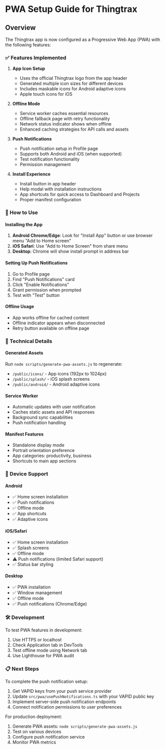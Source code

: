 # PWA Setup Guide for Thingtrax

## Overview
The Thingtrax app is now configured as a Progressive Web App (PWA) with the following features:

### ✅ Features Implemented

1. **App Icon Setup**
   - Uses the official Thingtrax logo from the app header
   - Generated multiple icon sizes for different devices
   - Includes maskable icons for Android adaptive icons
   - Apple touch icons for iOS

2. **Offline Mode**
   - Service worker caches essential resources
   - Offline fallback page with retry functionality
   - Network status indicator shows when offline
   - Enhanced caching strategies for API calls and assets

3. **Push Notifications**
   - Push notification setup in Profile page
   - Supports both Android and iOS (when supported)
   - Test notification functionality
   - Permission management

4. **Install Experience**
   - Install button in app header
   - Help modal with installation instructions
   - App shortcuts for quick access to Dashboard and Projects
   - Proper manifest configuration

### 🚀 How to Use

#### Installing the App
1. **Android Chrome/Edge**: Look for "Install App" button or use browser menu "Add to Home screen"
2. **iOS Safari**: Use "Add to Home Screen" from share menu
3. **Desktop**: Chrome will show install prompt in address bar

#### Setting Up Push Notifications
1. Go to Profile page
2. Find "Push Notifications" card
3. Click "Enable Notifications"
4. Grant permission when prompted
5. Test with "Test" button

#### Offline Usage
- App works offline for cached content
- Offline indicator appears when disconnected
- Retry button available on offline page

### 🔧 Technical Details

#### Generated Assets
Run `node scripts/generate-pwa-assets.js` to regenerate:
- `/public/icons/` - App icons (192px to 1024px)
- `/public/splash/` - iOS splash screens
- `/public/android/` - Android adaptive icons

#### Service Worker
- Automatic updates with user notification
- Caches static assets and API responses
- Background sync capabilities
- Push notification handling

#### Manifest Features
- Standalone display mode
- Portrait orientation preference
- App categories: productivity, business
- Shortcuts to main app sections

### 📱 Device Support

#### Android
- ✅ Home screen installation
- ✅ Push notifications
- ✅ Offline mode
- ✅ App shortcuts
- ✅ Adaptive icons

#### iOS/Safari
- ✅ Home screen installation
- ✅ Splash screens
- ✅ Offline mode
- ⚠️ Push notifications (limited Safari support)
- ✅ Status bar styling

#### Desktop
- ✅ PWA installation
- ✅ Window management
- ✅ Offline mode
- ✅ Push notifications (Chrome/Edge)

### 🛠️ Development

To test PWA features in development:
1. Use HTTPS or localhost
2. Check Application tab in DevTools
3. Test offline mode using Network tab
4. Use Lighthouse for PWA audit

### 📋 Next Steps

To complete the push notification setup:
1. Get VAPID keys from your push service provider
2. Update `src/pwa/usePushNotifications.ts` with your VAPID public key
3. Implement server-side push notification endpoints
4. Connect notification permissions to user preferences

For production deployment:
1. Generate PWA assets: `node scripts/generate-pwa-assets.js`
2. Test on various devices
3. Configure push notification service
4. Monitor PWA metrics